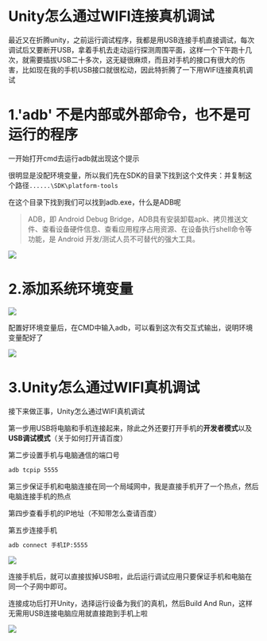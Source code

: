 # Unity怎么通过WIFI连接真机调试

最近又在折腾unity，之前运行调试程序，我都是用USB连接手机直接调试，每次调试后又要断开USB，拿着手机去走动运行探测周围平面，这样一个下午跑十几次，就需要插拔USB二十多次，这无疑很麻烦，而且对手机的接口有很大的伤害，比如现在我的手机USB接口就很松动，因此特折腾了一下用WIFI连接真机调试

# 1.'adb' 不是内部或外部命令，也不是可运行的程序

一开始打开cmd去运行adb就出现这个提示

很明显是没配环境变量，所以我们先在SDK的目录下找到这个文件夹：并复制这个路径`......\SDK\platform-tools`

在这个目录下找到我们可以找到adb.exe，什么是ADB呢

> ADB，即 Android Debug Bridge，ADB具有安装卸载apk、拷贝推送文件、查看设备硬件信息、查看应用程序占用资源、在设备执行shell命令等功能，是 Android 开发/测试人员不可替代的强大工具。


![](http://starrylixu.oss-cn-beijing.aliyuncs.com/d924e11da2818fca5c1b04b80f8d8c48.png)

# 2.添加系统环境变量

![](http://starrylixu.oss-cn-beijing.aliyuncs.com/9589178917659476ede8d547e8935481.png)

配置好环境变量后，在CMD中输入adb，可以看到这次有交互式输出，说明环境变量配好了

![](http://starrylixu.oss-cn-beijing.aliyuncs.com/6d908321df02645ea368f5bbb16431a5.png)

# 3.Unity怎么通过WIFI真机调试

接下来做正事，Unity怎么通过WIFI真机调试

第一步用USB将电脑和手机连接起来，除此之外还要打开手机的**开发者模式**以及**USB调试模式**（关于如何打开请百度）

第二步设置手机与电脑通信的端口号

```bash
adb tcpip 5555
```

第三步保证手机和电脑连接在同一个局域网中，我是直接手机开了一个热点，然后电脑连接手机的热点

第四步查看手机的IP地址（不知带怎么查请百度）

第五步连接手机

```bash
adb connect 手机IP:5555
```

![](http://starrylixu.oss-cn-beijing.aliyuncs.com/bd299a07ca18c294ea136478d1c613a7.png)

连接手机后，就可以直接拔掉USB啦，此后运行调试应用只要保证手机和电脑在同一个子网中即可。

连接成功后打开Unity，选择运行设备为我们的真机，然后Build And Run，这样无需用USB连接电脑应用就直接跑到手机上啦

![](http://starrylixu.oss-cn-beijing.aliyuncs.com/cdd94c0d8da8225632d253295b862851.png)
